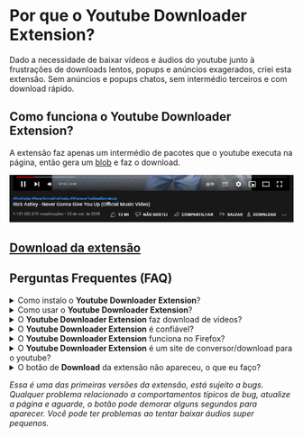 <main>
    <div>
        <h1>Por que o <strong>Youtube Downloader Extension</strong>?</h1>
        <p>Dado a necessidade de baixar vídeos e áudios do youtube junto à frustrações de downloads lentos, popups e anúncios exagerados, criei esta extensão. Sem anúncios e popups chatos, sem intermédio terceiros e com download rápido.<p>
        <h2>Como funciona o <strong>Youtube Downloader Extension</strong>?</h2>
        <p>A extensão faz apenas um intermédio de pacotes que o youtube executa na página, então gera um <a href="https://developer.mozilla.org/pt-BR/docs/Web/API/Blob">blob</a> e faz o download.</p>
        <img src="https://github.com/luandunas/youtube-downloader-extension/blob/main/img/example.png?raw=true" alt="Exemplo da extensão">
    <div>
    <div>
        <h2><a href="https://github.com/luandunas/youtube-downloader-extension/raw/main/build/Youtube-MP3-Downloader.zip" download>Download da extensão</a></h2>
    </div>
    <div>
        <h2>Perguntas Frequentes (FAQ)</h2>
        <details>
            <summary>Como instalo o <strong>Youtube Downloader Extension</strong>?</summary>
            <p>Após fazer o <a href="https://github.com/luandunas/youtube-downloader-extension/raw/main/build/Youtube-MP3-Downloader.zip" download>Download</a> do arquivo, vá até <a href="chrome://extensions/" target="_blank"><i>Gerenciar extensões</i></a> do Google Chrome, <strong>ative o Modo do desenvolvedor</strong> no canto superior direito, e arraste a pasta <strong>zipada</strong> para a janela de extensões ou <strong>descompacte</strong> a pasta, clique em <i>Carregar sem compactação</i> e selecione a pasta com os arquivos.</p>
        </details>
        <details>
            <summary>Como usar o <strong>Youtube Downloader Extension</strong>?</summary>
            <p>Após a instalação da extensão, basta abrir qualquer vídeo e esperar o botão de download aparecer! A extensão está em fase beta, você pode experimentar bugs. <i>Mais informações no final do README.md</i>.</p>
            <img src="https://github.com/luandunas/youtube-downloader-extension/blob/main/img/example.png?raw=true" alt="Exemplo da extensão">
        </details>
        <details>
            <summary>O <strong>Youtube Downloader Extension</strong> faz download de vídeos?</summary>
            <p>No momento não. Estou trabalhando para disponibilizar o maior número de opções de download possíveis.</p>
        </details>
        <details>
            <summary>O <strong>Youtube Downloader Extension</strong> é confiável?</summary>
            <p>Sim! O código da extensão é open source, e você mesmo pode conferir como é feita.</p>
        </details>
        <details>
            <summary>O <strong>Youtube Downloader Extension</strong> funciona no Firefox?</summary>
            <p>Não testei! A extensão foi feita e testada no Google Chrome. Navegadores com base no Chromium como Brave, Microsoft Edge, Opera, Vivaldi, Yandex Browser, ungoogled-chromium e outros devem funcionar normalmente.</p>
        </details>
        <details>
            <summary>O <strong>Youtube Downloader Extension</strong> é um site de conversor/download para o youtube?</summary>
            <p>Não, é uma extensão que trabalha nos request feito na página do youtube. O que isso quer dizer? Quer dizer que não existe nenhum servidor ou backend por trás da aplicação.</p>
        </details>
        <details>
            <summary>O botão de <strong>Download</strong> da extensão não apareceu, o que eu faço?</summary>
            <p>Aguarde alguns segundos, se o botão não aparecer atualize a página. O botão pode não aparecer em videos super pequenos (Já estou providenciando uma atualizações para este problema).</p>
        </details>
    </div>
</main>

<footer>
    <p><i>Essa é uma das primeiras versões da extensão, está sujeito a bugs. Qualquer problema relacionado a comportamentos típicos de bug, atualize a página e aguarde, o botão pode demorar alguns segundos para aparecer. Você pode ter problemas ao tentar baixar áudios super pequenos.</i></p>
</footer>